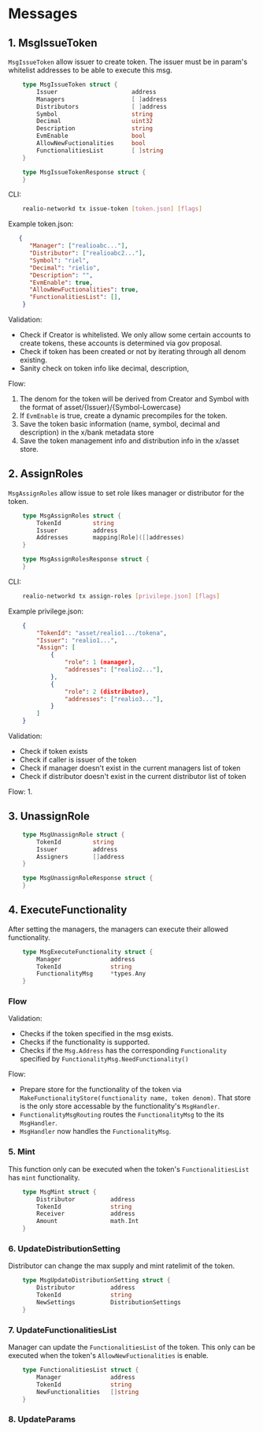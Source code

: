 <!--
order: 4
-->

# Messages

## 1. MsgIssueToken

`MsgIssueToken` allow issuer to create token. The issuer must be in param's whitelist addresses to be able to execute this msg.

```go
    type MsgIssueToken struct {
        Issuer                     address
        Managers                   [ ]address
        Distributors               [ ]address
        Symbol                     string   
        Decimal                    uint32   
        Description                string 
        EvmEnable                  bool
        AllowNewFuctionalities     bool
        FunctionalitiesList        [ ]string
    }
```

```go
    type MsgIssueTokenResponse struct {
    }
```

CLI:

```bash
    realio-networkd tx issue-token [token.json] [flags]
```

Example token.json:

```json
   {
      "Manager": ["realioabc..."],
      "Distributor": ["realioabc2..."],
      "Symbol": "riel",
      "Decimal": "rielio",
      "Description": "",
      "EvmEnable": true,
      "AllowNewFuctionalities": true,
      "FunctionalitiesList": [],
    }
```

Validation:
- Check if Creator is whitelisted. We only allow some certain accounts to create tokens, these accounts is determined via gov proposal.
- Check if token has been created or not by iterating through all denom existing.
- Sanity check on token info like decimal, description, 

Flow:
1. The denom for the token will be derived from Creator and Symbol with the format of asset/{Issuer}/{Symbol-Lowercase}
2. If `EvmEnable` is true, create a dynamic precompiles for the token.
3. Save the token basic information (name, symbol, decimal and description) in the x/bank metadata store
4. Save the token management info and distribution info in the x/asset store.

## 2. AssignRoles

`MsgAssignRoles` allow issue to set role likes manager or distributor for the token.

```go
    type MsgAssignRoles struct {
        TokenId         string
        Issuer          address
        Addresses       mapping[Role]([]addresses)
    }
```

```go
    type MsgAssignRolesResponse struct {
    }
```

CLI:

```bash
    realio-networkd tx assign-roles [privilege.json] [flags]
```

Example privilege.json:

```json
    {
        "TokenId": "asset/realio1.../tokena",
        "Issuer": "realio1...",
        "Assign": [
            {
                "role": 1 (manager),
                "addresses": ["realio2..."],
            },
            {
                "role": 2 (distributor),
                "addresses": ["realio3..."],
            }
        ]
    }
```

Validation:
- Check if token exists
- Check if caller is issuer of the token
- Check if manager doesn't exist in the current managers list of token
- Check if distributor doesn't exist in the current distributor list of token

Flow:
1. 

## 3. UnassignRole

```go
    type MsgUnassignRole struct {
        TokenId         string
        Issuer          address
        Assigners       []address
    }
```

```go
    type MsgUnassignRoleResponse struct {
    }
```

## 4. ExecuteFunctionality

After setting the managers, the managers can execute their allowed functionality.

```go
    type MsgExecuteFunctionality struct {
        Manager              address     
        TokenId              string     
        FunctionalityMsg     *types.Any
    }
```

### Flow

Validation:

- Checks if the token specified in the msg exists.
- Checks if the functionality is supported.
- Checks if the `Msg.Address` has the corresponding `Functionality` specified by `FunctionalityMsg.NeedFunctionality()`

Flow:

- Prepare store for the functionality of the token via `MakeFunctionalityStore(functionality name, token denom)`. That store is the only store accessable by the functionality's `MsgHandler`.
- `FunctionalityMsgRouting` routes the `FunctionalityMsg` to the its `MsgHandler`.
- `MsgHandler` now handles the `FunctionalityMsg`.

### 5. Mint

This function only can be executed when the token's `FunctionalitiesList` has `mint` functionality.

```go
    type MsgMint struct {
        Distributor          address     
        TokenId              string
        Receiver             address
        Amount               math.Int
    }
```

### 6. UpdateDistributionSetting

Distributor can change the max supply and mint ratelimit of the token.

```go
    type MsgUpdateDistributionSetting struct {
        Distributor          address     
        TokenId              string
        NewSettings          DistributionSettings
    }
```

### 7. UpdateFunctionalitiesList

Manager can update the `FunctionalitiesList` of the token. This only can be executed when the token's `AllowNewFuctionalities` is enable.

```go
    type FunctionalitiesList struct {
        Manager              address     
        TokenId              string
        NewFunctionalities   []string
    }
```

### 8. UpdateParams
